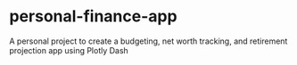 # personal-finance-app
A personal project to create a budgeting, net worth tracking, and retirement projection app using Plotly Dash
